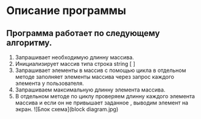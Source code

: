 # Описание программы 
## Программа работает по следующему алгоритму.
1. Запрашивает необходимую длинну массива.
2. Инициализирует массив типа строка string [ ]
3. Запрашивает элементы в массив c помощью цикла в отдельном методе заполняет элементы массива через запрос каждого элемента у пользователя.
4. Запрашиваем максимальную длинну элемента массива.
5. В отдельном методе по циклу проверяем длинну каждого элемента массива и если он не привышает заданное , выводим элемент на экран.
![Блок схема](block diagram.jpg)




